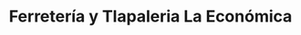 ---
title: "Ferretería y Tlapaleria La Económica"
url: /san-andres-cholula/ferreteria-y-tlapaleria-la-economica/
shop: Eisenwaren
---
